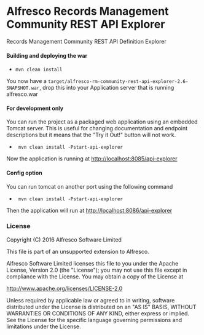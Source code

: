 # Alfresco Records Management Community REST API Explorer
Records Management Community REST API Definition Explorer


#### Building and deploying the war
- `mvn clean install`

You now have a `target/alfresco-rm-community-rest-api-explorer-2.6-SNAPSHOT.war`, drop this into your Application server that is running alfresco.war


#### For development only
You can run the project as a packaged web application using an embedded Tomcat server.
This is useful for changing documentation and endpoint descriptions but it means that the "Try it Out!" button will not work.

- ` mvn clean install -Pstart-api-explorer`

Now the application is running at [http://localhost:8085/api-explorer](http://localhost:8085/api-explorer/)

#### Config option
You can run tomcat on another port using the following command

- ` mvn clean install -Pstart-api-explorer`

Then the application will run at [http://localhost:8086/api-explorer](http://localhost:8086/api-explorer/)

### License
Copyright (C) 2016 Alfresco Software Limited

This file is part of an unsupported extension to Alfresco.

Alfresco Software Limited licenses this file
to you under the Apache License, Version 2.0 (the
"License"); you may not use this file except in compliance
with the License.  You may obtain a copy of the License at

 http://www.apache.org/licenses/LICENSE-2.0

Unless required by applicable law or agreed to in writing,
software distributed under the License is distributed on an
"AS IS" BASIS, WITHOUT WARRANTIES OR CONDITIONS OF ANY
KIND, either express or implied.  See the License for the
specific language governing permissions and limitations
under the License.